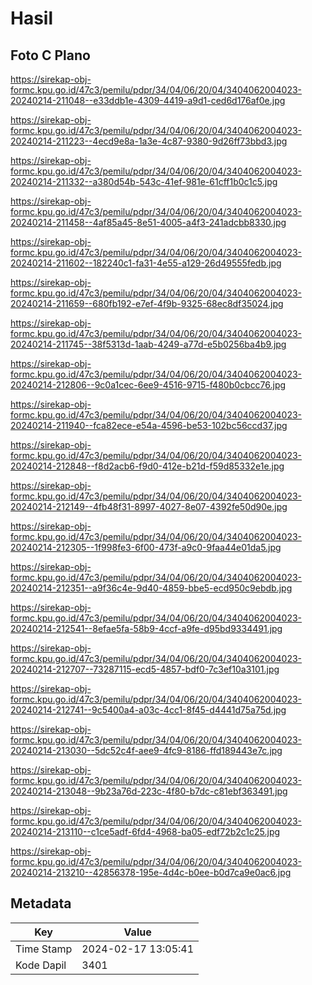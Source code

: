# Hasil

## Foto C Plano

https://sirekap-obj-formc.kpu.go.id/47c3/pemilu/pdpr/34/04/06/20/04/3404062004023-20240214-211048--e33ddb1e-4309-4419-a9d1-ced6d176af0e.jpg

https://sirekap-obj-formc.kpu.go.id/47c3/pemilu/pdpr/34/04/06/20/04/3404062004023-20240214-211223--4ecd9e8a-1a3e-4c87-9380-9d26ff73bbd3.jpg

https://sirekap-obj-formc.kpu.go.id/47c3/pemilu/pdpr/34/04/06/20/04/3404062004023-20240214-211332--a380d54b-543c-41ef-981e-61cff1b0c1c5.jpg

https://sirekap-obj-formc.kpu.go.id/47c3/pemilu/pdpr/34/04/06/20/04/3404062004023-20240214-211458--4af85a45-8e51-4005-a4f3-241adcbb8330.jpg

https://sirekap-obj-formc.kpu.go.id/47c3/pemilu/pdpr/34/04/06/20/04/3404062004023-20240214-211602--182240c1-fa31-4e55-a129-26d49555fedb.jpg

https://sirekap-obj-formc.kpu.go.id/47c3/pemilu/pdpr/34/04/06/20/04/3404062004023-20240214-211659--680fb192-e7ef-4f9b-9325-68ec8df35024.jpg

https://sirekap-obj-formc.kpu.go.id/47c3/pemilu/pdpr/34/04/06/20/04/3404062004023-20240214-211745--38f5313d-1aab-4249-a77d-e5b0256ba4b9.jpg

https://sirekap-obj-formc.kpu.go.id/47c3/pemilu/pdpr/34/04/06/20/04/3404062004023-20240214-212806--9c0a1cec-6ee9-4516-9715-f480b0cbcc76.jpg

https://sirekap-obj-formc.kpu.go.id/47c3/pemilu/pdpr/34/04/06/20/04/3404062004023-20240214-211940--fca82ece-e54a-4596-be53-102bc56ccd37.jpg

https://sirekap-obj-formc.kpu.go.id/47c3/pemilu/pdpr/34/04/06/20/04/3404062004023-20240214-212848--f8d2acb6-f9d0-412e-b21d-f59d85332e1e.jpg

https://sirekap-obj-formc.kpu.go.id/47c3/pemilu/pdpr/34/04/06/20/04/3404062004023-20240214-212149--4fb48f31-8997-4027-8e07-4392fe50d90e.jpg

https://sirekap-obj-formc.kpu.go.id/47c3/pemilu/pdpr/34/04/06/20/04/3404062004023-20240214-212305--1f998fe3-6f00-473f-a9c0-9faa44e01da5.jpg

https://sirekap-obj-formc.kpu.go.id/47c3/pemilu/pdpr/34/04/06/20/04/3404062004023-20240214-212351--a9f36c4e-9d40-4859-bbe5-ecd950c9ebdb.jpg

https://sirekap-obj-formc.kpu.go.id/47c3/pemilu/pdpr/34/04/06/20/04/3404062004023-20240214-212541--8efae5fa-58b9-4ccf-a9fe-d95bd9334491.jpg

https://sirekap-obj-formc.kpu.go.id/47c3/pemilu/pdpr/34/04/06/20/04/3404062004023-20240214-212707--73287115-ecd5-4857-bdf0-7c3ef10a3101.jpg

https://sirekap-obj-formc.kpu.go.id/47c3/pemilu/pdpr/34/04/06/20/04/3404062004023-20240214-212741--9c5400a4-a03c-4cc1-8f45-d4441d75a75d.jpg

https://sirekap-obj-formc.kpu.go.id/47c3/pemilu/pdpr/34/04/06/20/04/3404062004023-20240214-213030--5dc52c4f-aee9-4fc9-8186-ffd189443e7c.jpg

https://sirekap-obj-formc.kpu.go.id/47c3/pemilu/pdpr/34/04/06/20/04/3404062004023-20240214-213048--9b23a76d-223c-4f80-b7dc-c81ebf363491.jpg

https://sirekap-obj-formc.kpu.go.id/47c3/pemilu/pdpr/34/04/06/20/04/3404062004023-20240214-213110--c1ce5adf-6fd4-4968-ba05-edf72b2c1c25.jpg

https://sirekap-obj-formc.kpu.go.id/47c3/pemilu/pdpr/34/04/06/20/04/3404062004023-20240214-213210--42856378-195e-4d4c-b0ee-b0d7ca9e0ac6.jpg


## Metadata

| Key        | Value               |
| ---------- | ------------------- |
| Time Stamp | 2024-02-17 13:05:41 |
| Kode Dapil | 3401                |



